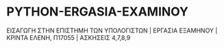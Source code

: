 # PYTHON-ERGASIA-EXAMINOY
ΕΙΣΑΓΩΓΗ ΣΤΗΝ ΕΠΙΣΤΗΜΗ ΤΩΝ ΥΠΟΛΟΓΙΣΤΩΝ | ΕΡΓΑΣΙΑ ΕΞΑΜΗΝΟΥ | ΚΡΙΝΤΑ ΕΛΕΝΗ, Π17055 | ΑΣΚΗΣΕΙΣ 4,7,8,9
